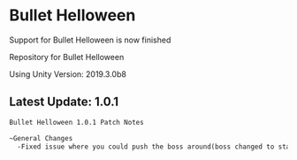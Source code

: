 # Bullet Helloween
Support for Bullet Helloween is now finished

Repository for Bullet Helloween

Using Unity Version: 2019.3.0b8

## Latest Update: 1.0.1
```1.0.1 Notes
Bullet Helloween 1.0.1 Patch Notes

~General Changes
  -Fixed issue where you could push the boss around(boss changed to static object)
```
